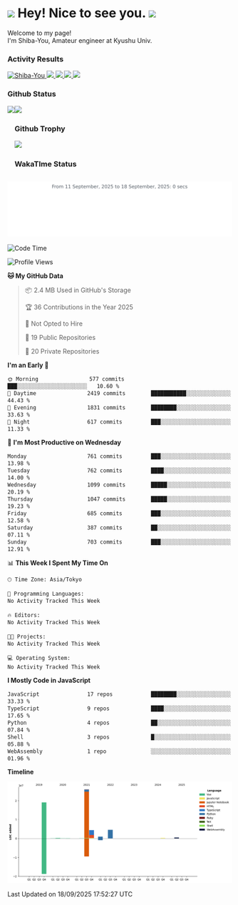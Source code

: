<h1>
  <img src="https://emojis.slackmojis.com/emojis/images/1531849430/4246/blob-sunglasses.gif?1531849430" width="30"/> 
  Hey! Nice to see you.
  <img src="https://emojis.slackmojis.com/emojis/images/1531849430/4246/blob-sunglasses.gif?1531849430" width="30"/> 
</h1>
<p>
  Welcome to my page! <br />
  I'm Shiba-You, Amateur engineer at Kyushu Univ.
</p>


<h3>
  Activity Results
</h3>
<p align="left"> 
  <!--   GitHub  -->
  <a href="https://github.com/Shiba-You/Shiba-You/">
    <img src="https://komarev.com/ghpvc/?username=Shiba-You" alt="Shiba-You" />
  </a>
  <a href="https://github.com/Shiba-You">
    <img height="20" src="https://img.shields.io/github/followers/Shiba-You?label=follow&logo=github&style=flat" />
  </a>
  
  <!-- Qiita -->
  <a href="http://qiita.com/Shiba-You">
    <img height="20" src="https://qiita-badge.apiapi.app/s/Shiba-You/posts.svg" />
  </a>
  <a href="http://qiita.com/Shiba-You">
    <img height="20" src="https://qiita-badge.apiapi.app/s/Shiba-You/contributions.svg" />
  </a>
  <a href="http://qiita.com/Shiba-You">
    <img height="20" src="https://qiita-badge.apiapi.app/s/Shiba-You/followers.svg" />
  </a>
</p>


<h3>
  Github Status
</h3>
<div>
  <img height="170" align="left" src="https://github-readme-stats.vercel.app/api?username=Shiba-You&theme=tokyonight" />
  <img height="170" src="https://github-readme-stats.vercel.app/api/top-langs/?username=Shiba-You&theme=tokyonight&layout=compact" />
</div>

<h3>
  Github Trophy
</h3>
<div>
  <img width="800" src="https://github-profile-trophy.vercel.app/?username=Shiba-You&theme=tokyonight" />
</div>


<h3>
  WakaTIme Status
</h3>
<img src="https://github.com/Shiba-You/Shiba-You/blob/main/images/stat.svg" alt="Shiba-You WakaTime Activity"/>

<!--START_SECTION:waka-->
![Code Time](http://img.shields.io/badge/Code%20Time-1%2C094%20hrs%2039%20mins-blue)

![Profile Views](http://img.shields.io/badge/Profile%20Views-0-blue)

**🐱 My GitHub Data** 

> 📦 2.4 MB Used in GitHub's Storage 
 > 
> 🏆 36 Contributions in the Year 2025
 > 
> 🚫 Not Opted to Hire
 > 
> 📜 19 Public Repositories 
 > 
> 🔑 20 Private Repositories 
 > 
**I'm an Early 🐤** 

```text
🌞 Morning                577 commits         ███░░░░░░░░░░░░░░░░░░░░░░   10.60 % 
🌆 Daytime                2419 commits        ███████████░░░░░░░░░░░░░░   44.43 % 
🌃 Evening                1831 commits        ████████░░░░░░░░░░░░░░░░░   33.63 % 
🌙 Night                  617 commits         ███░░░░░░░░░░░░░░░░░░░░░░   11.33 % 
```
📅 **I'm Most Productive on Wednesday** 

```text
Monday                   761 commits         ███░░░░░░░░░░░░░░░░░░░░░░   13.98 % 
Tuesday                  762 commits         ████░░░░░░░░░░░░░░░░░░░░░   14.00 % 
Wednesday                1099 commits        █████░░░░░░░░░░░░░░░░░░░░   20.19 % 
Thursday                 1047 commits        █████░░░░░░░░░░░░░░░░░░░░   19.23 % 
Friday                   685 commits         ███░░░░░░░░░░░░░░░░░░░░░░   12.58 % 
Saturday                 387 commits         ██░░░░░░░░░░░░░░░░░░░░░░░   07.11 % 
Sunday                   703 commits         ███░░░░░░░░░░░░░░░░░░░░░░   12.91 % 
```


📊 **This Week I Spent My Time On** 

```text
🕑︎ Time Zone: Asia/Tokyo

💬 Programming Languages: 
No Activity Tracked This Week

🔥 Editors: 
No Activity Tracked This Week

🐱‍💻 Projects: 
No Activity Tracked This Week

💻 Operating System: 
No Activity Tracked This Week
```

**I Mostly Code in JavaScript** 

```text
JavaScript               17 repos            ████████░░░░░░░░░░░░░░░░░   33.33 % 
TypeScript               9 repos             ████░░░░░░░░░░░░░░░░░░░░░   17.65 % 
Python                   4 repos             ██░░░░░░░░░░░░░░░░░░░░░░░   07.84 % 
Shell                    3 repos             █░░░░░░░░░░░░░░░░░░░░░░░░   05.88 % 
WebAssembly              1 repo              ░░░░░░░░░░░░░░░░░░░░░░░░░   01.96 % 
```



**Timeline**

![Lines of Code chart](https://raw.githubusercontent.com/Shiba-You/Shiba-You/main/assets/bar_graph.png)


 Last Updated on 18/09/2025 17:52:27 UTC
<!--END_SECTION:waka-->
